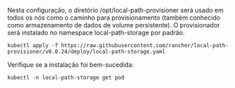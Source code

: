 
Nesta configuração, o diretório /opt/local-path-provisioner será usado em todos os nós como o caminho para provisionamento (também conhecido como armazenamento de dados de volume persistente). O provisionador será instalado no namespace local-path-storage por padrão.

```
kubectl apply -f https://raw.githubusercontent.com/rancher/local-path-provisioner/v0.0.24/deploy/local-path-storage.yaml
```

Verifique se a instalação foi bem-sucedida:

```
kubectl -n local-path-storage get pod
```
